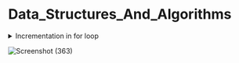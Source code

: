 # Data_Structures_And_Algorithms

<details>
<summary> Incrementation in for loop<summary>

![Screenshot (363)](https://user-images.githubusercontent.com/94203408/180060113-3a12ff2e-938c-4ac8-8cbb-ca7e26a782ce.png)


</details>
